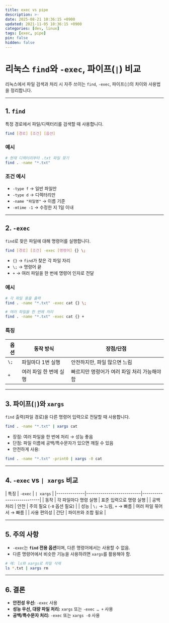 ```yaml
---
title: exec vs pipe
description: >-
date: 2025-08-21 10:36:15 +0900
updated: 2021-11-05 10:36:15 +0900
categories: [dev, linux]
tags: [exec, pipe]
pin: false
hidden: false
---
```


# 리눅스 `find`와 `-exec`, 파이프(`|`) 비교

리눅스에서 파일 검색과 처리 시 자주 쓰이는 `find`, `-exec`, 파이프(`|`)의 차이와 사용법을 정리합니다.

---

## 1. `find`

특정 경로에서 파일/디렉터리를 검색할 때 사용합니다.

```bash
find [경로] [조건] [옵션]
```

### 예시

```bash
# 현재 디렉터리부터 .txt 파일 찾기
find . -name "*.txt"
```

### 조건 예시

- `-type f` → 일반 파일만
- `-type d` → 디렉터리만
- `-name "파일명"` → 이름 기준
- `-mtime -1` → 수정한 지 1일 이내

---

## 2. `-exec`

`find`로 찾은 파일에 대해 명령어를 실행합니다.

```bash
find [경로] [조건] -exec [명령어] {} \;
```

- `{}` → `find`가 찾은 각 파일 자리
- `\;` → 명령어 끝
- `+` → 여러 파일을 한 번에 명령어 인자로 전달

### 예시

```bash
# 각 파일 용을 출력
find . -name "*.txt" -exec cat {} \;

# 여러 파일을 한 번에 처리
find . -name "*.txt" -exec cat {} +
```

### 특징

| 옵션 | 동작 방식              | 장점/단점                                    |
| ---- | ---------------------- | -------------------------------------------- |
| `\;` | 파일마다 1번 실행      | 안전하지만, 파일 많으면 느림                 |
| `+`  | 여러 파일 한 번에 실행 | 빠르지만 명령어가 여러 파일 처리 가능해야 함 |

---

## 3. 파이프(`|`)와 `xargs`

`find` 출력(파일 경로)을 다른 명령어 입력으로 전달할 때 사용합니다.

```bash
find . -name "*.txt" | xargs cat
```

- 장점: 여러 파일을 한 번에 처리 → 성능 좋음
- 단점: 파일 이름에 공백/특수문자가 있으면 깨질 수 있음
- 안전하게 사용:

```bash
find . -name "*.txt" -print0 | xargs -0 cat
```

---

## 4. `-exec` vs `| xargs` 비교

\| 특징 | `-exec` | `| xargs` |
\|--------------|---------------------------|---------------------------|
\| 동작 | 각 파일마다 명령 실행 | 표준 입력으로 명령 실행 |
\| 공백 처리 | 안전 | 주의 필요 (`-0` 옵션 필요) |
\| 성능 | `\;` → 느림, `+` → 빠름 | 여러 파일 묶어서 → 빠름 |
\| 사용 편의성 | 간단 | 파이프와 조합 필요 |

---

## 5. 주의 사항

- `-exec`는 **`find` 전용 옵션**이며, 다른 명령어에서는 사용할 수 없음.
- 다른 명령어에서 비슷한 기능을 사용하려면 `xargs`를 활용해야 함.

```bash
# 예: ls와 xargs로 파일 삭제
ls *.txt | xargs rm
```

---

## 6. 결론

- **안전성 우선:** `-exec` 사용
- **성능 우선, 대량 파일 처리:** `xargs` 또는 `-exec … +` 사용
- **공백/특수문자 처리:** `-exec` 또는 `xargs -0` 사용
